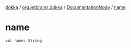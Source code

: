 [dokka](../../index.md) / [org.jetbrains.dokka](../index.md) / [DocumentationNode](index.md) / [name](name.md)

# name

```
val name: String
```
